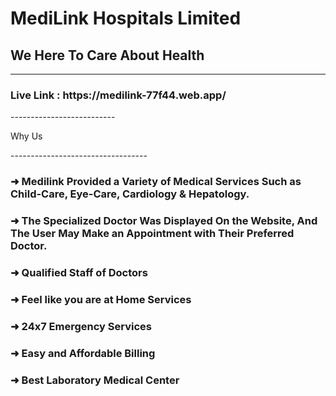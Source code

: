 <h1>MediLink Hospitals Limited</h1>
<h2>We Here To Care About Health</h2>

--------------------------
<h3>Live Link : https://medilink-77f44.web.app/</h3> 
--------------------------



<p>Why Us</p>
----------------------------------
<h3><strong>➜	Medilink Provided a Variety of Medical Services Such as Child-Care, Eye-Care, Cardiology & Hepatology.</strong></h3>
<h3><strong>➜ The Specialized Doctor Was Displayed On the Website, And The User May Make an Appointment with Their Preferred Doctor.</strong></h3>
<h3><strong>➜ Qualified Staff of Doctors</strong></h3>
<h3><strong>➜ Feel like you are at Home Services</strong></h3>
<h3><strong>➜ 24x7 Emergency Services</strong></h3>
<h3><strong>➜ Easy and Affordable Billing</strong></h3>
<h3><strong>➜ Best Laboratory Medical Center</strong></h3>
